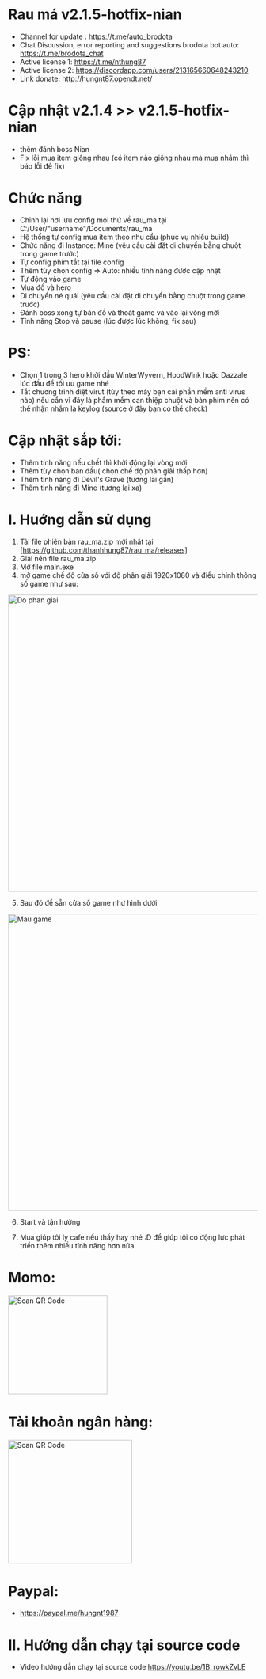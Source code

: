 # Rau má v2.1.5-hotfix-nian
 - Channel for update : https://t.me/auto_brodota
 - Chat Discussion, error reporting and suggestions brodota bot auto: https://t.me/brodota_chat
 - Active license 1: https://t.me/nthung87 
 - Active license 2: https://discordapp.com/users/213165660648243210
 - Link donate: http://hungnt87.opendt.net/
# Cập nhật v2.1.4 >> v2.1.5-hotfix-nian
- thêm đánh boss Nian
- Fix lỗi mua item giống nhau (có item nào giống nhau mà mua nhầm thì báo lỗi để fix)

# Chức năng
- Chỉnh lại nơi lưu config mọi thứ về rau_ma tại C:/User/"username"/Documents/rau_ma
- Hệ thống tự config mua item theo nhu cầu (phục vụ nhiều build)
- Chức năng đi Instance: Mine (yêu cầu cài đặt di chuyển bằng chuột trong game trước)
- Tự config phím tắt tại file config
- Thêm tùy chọn config => Auto: nhiều tính năng được cập nhật
- Tự động vào game
- Mua đồ và hero
- Di chuyển né quái (yêu cầu cài đặt di chuyển bằng chuột trong game trước)
- Đánh boss xong tự bán đồ và thoát game và vào lại vòng mới
- Tính năng Stop và pause (lúc được lúc không, fix sau)
# PS:
- Chọn 1 trong 3 hero khởi đầu WinterWyvern, HoodWink hoặc Dazzale lúc đầu để tối ưu game nhé
- Tắt chương trình diệt virut (tùy theo máy bạn cài phần mềm anti virus nào) nếu cần vì đây là phầm mềm can thiệp chuột và bàn phím nên có thể nhận nhầm là keylog (source ở đây bạn có thể check)

# Cập nhật sắp tới:

- Thêm tính năng nếu chết thì khởi động lại vòng mới
- Thêm tùy chọn ban đầu( chọn chế độ phân giải thấp hơn)
- Thêm tính năng đi Devil's Grave (tương lai gần)
- Thêm tinh năng đi Mine (tương lai xa)

# I. Huớng dẫn sử dụng

1. Tải file phiên bản rau_ma.zip mới nhất tại [https://github.com/thanhhung87/rau_ma/releases]
2. Giải nén file rau_ma.zip
3. Mở file main.exe
4. mở game chế độ cửa sổ với độ phân giải 1920x1080 và điều chỉnh thông số game như sau:

 <img src="https://github.com/hungnt87/brodota-bot/assets/71305971/ff9a874d-7b4e-4175-ad4b-2d62787ecd4e" width="600" alt="Do phan giai" />

5. Sau đó để sẵn cửa sổ game như hình dưới

 <img src="https://github.com/hungnt87/brodota-bot/assets/71305971/9820772b-ba40-4214-8781-7be315bc1b9e" width="600" alt="Mau game" />

6. Start và tận hưởng

7. Mua giúp tôi ly cafe nếu thấy hay nhé :D để giúp tôi có động lực phát triển thêm nhiều tính năng hơn nữa

# Momo:
  <img src="https://github.com/hungnt87/brodota-bot/assets/71305971/723d9c9b-53c1-42ab-8941-f77fa25a957a" width="200" alt="Scan QR Code" />
  
# Tài khoản ngân hàng:

  <img src="https://github.com/hungnt87/brodota-bot/assets/71305971/08ee8b14-e337-4697-aa11-9430e610c91e" width="250" alt="Scan QR Code" />
  
# Paypal:

  - https://paypal.me/hungnt1987

# II. Hướng dẫn chạy tại source code

- Video hướng dẫn chạy tại source code
  https://youtu.be/1B_rowkZvLE

